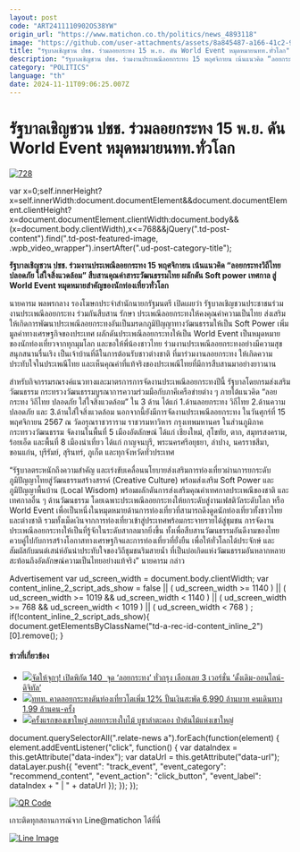 ```yaml
---
layout: post
code: "ART2411110902OS38YW"
origin_url: "https://www.matichon.co.th/politics/news_4893118"
image: "https://github.com/user-attachments/assets/8a845487-a166-41c2-9d80-c8c0b83e0ba5"
title: "รัฐบาลเชิญชวน ปชช. ร่วมลอยกระทง 15 พ.ย. ดัน World Event หมุดหมายนทท.ทั่วโลก"
description: "รัฐบาลเชิญชวน ปชช. ร่วมงานประเพณีลอยกระทง 15 พฤศจิกายน เน้นแนวคิด “ลอยกระทงวิถีไทย ปลอดภัย ใส่ใจสิ่งแวดล้อม” สืบสานคุณค่าสาระวัฒนธรรมไทย ผลักดัน Soft power"
category: "POLITICS"
language: "th"
date: 2024-11-11T09:06:25.007Z
---
```


# รัฐบาลเชิญชวน ปชช. ร่วมลอยกระทง 15 พ.ย. ดัน World Event หมุดหมายนทท.ทั่วโลก

[![](https://www.matichon.co.th/wp-content/uploads/2024/11/728-138.jpg "728")](https://www.matichon.co.th/wp-content/uploads/2024/11/728-138.jpg)

var x=0;self.innerHeight?x=self.innerWidth:document.documentElement&&document.documentElement.clientHeight?x=document.documentElement.clientWidth:document.body&&(x=document.body.clientWidth),x<=768&&jQuery(".td-post-content").find(".td-post-featured-image, .wpb\_video\_wrapper").insertAfter(".ud-post-category-title");

**รัฐบาลเชิญชวน ปชช. ร่วมงานประเพณีลอยกระทง 15 พฤศจิกายน เน้นแนวคิด “ลอยกระทงวิถีไทย ปลอดภัย ใส่ใจสิ่งแวดล้อม” สืบสานคุณค่าสาระวัฒนธรรมไทย ผลักดัน Soft power เทศกาล สู่ World Event หมุดหมายสำคัญของนักท่องเที่ยวทั่วโลก**

นายคารม พลพรกลาง รองโฆษกประจำสำนักนายกรัฐมนตรี เปิดเผยว่า รัฐบาลเชิญชวนประชาชนร่วมงานประเพณีลอยกระทง ร่วมกันสืบสาน รักษา ประเพณีลอยกระทงให้คงคุณค่าความเป็นไทย ส่งเสริมให้เกิดการพัฒนาประเพณีลอยกระทงอันเป็นมรดกภูมิปัญญาทางวัฒนธรรมให้เป็น Soft Power เพิ่มมูลค่าทางเศรษฐกิจของประเทศ ผลักดันประเพณีลอยกระทงให้เป็น World Event เป็นหมุดหมายของนักท่องเที่ยวจากทุกมุมโลก และขอให้พี่น้องชาวไทย ร่วมงานประเพณีลอยกระทงอย่างมีความสุข สนุกสนานรื่นเริง เป็นเจ้าบ้านที่ดีในการต้อนรับชาวต่างชาติ ที่มาร่วมงานลอยกระทง ให้เกิดความประทับใจในประเพณีไทย และเห็นคุณค่าที่แท้จริงของประเพณีไทยที่มีการสืบสานมาอย่างยาวนาน

สำหรับกิจกรรมรณรงค์แนวทางและมาตรการการจัดงานประเพณีลอยกระทงปีนี้ รัฐบาลโดยกรมส่งเสริมวัฒนธรรม กระทรวงวัฒนธรรมบูรณาการความร่วมมือกับภาคีเครือข่ายต่าง ๆ ภายใต้แนวคิด “ลอยกระทง วิถีไทย ปลอดภัย ใส่ใจสิ่งแวดล้อม” ใน 3 ด้าน ได้แก่ 1.ด้านลอยกระทง วิถีไทย 2.ด้านความปลอดภัย และ 3.ด้านใส่ใจสิ่งแวดล้อม นอกจากนี้ยังมีการจัดงานประเพณีลอยกระทง ในวันศุกร์ที่ 15 พฤศจิกายน 2567 ณ วัดอรุณราชวราราม ราชวรมหาวิหาร กรุงเทพมหานคร ในส่วนภูมิภาค กระทรวงวัฒนธรรม จัดงานในพื้นที่ 5 เมืองอัตลักษณ์ ได้แก่ เชียงใหม่, สุโขทัย, ตาก, สมุทรสงคราม, ร้อยเอ็ด และพื้นที่ 8 เมืองน่าเที่ยว ได้แก่ กาญจนบุรี, พระนครศรีอยุธยา, ลำปาง, นครราชสีมา, ขอนแก่น, บุรีรัมย์, สุรินทร์, ภูเก็ต และทุกจังหวัดทั่วประเทศ

“รัฐบาลตระหนักถึงความสำคัญ และเร่งขับเคลื่อนนโยบายส่งเสริมการท่องเที่ยวผ่านการยกระดับภูมิปัญญาไทยสู่วัฒนธรรมสร้างสรรค์ (Creative Culture) พร้อมส่งเสริม Soft Power และภูมิปัญญาพื้นบ้าน (Local Wisdom) พร้อมผลักดันการส่งเสริมคุณค่าเทศกาลประเพณีของชาติ และเทศกาลอื่น ๆ ด้านวัฒนธรรม โดยเฉพาะประเพณีลอยกระทงให้ยกระดับสู่งานเฟสติวัลระดับโลก หรือ World Event เพื่อเป็นหนึ่งในหมุดหมายด้านการท่องเที่ยวที่สามารถดึงดูดนักท่องเที่ยวทั้งชาวไทย และต่างชาติ รวมทั้งเม็ดเงินจากการท่องเที่ยวเข้าสู่ประเทศพร้อมกระจายรายได้สู่ชุมชน การจัดงานประเพณีลอยกระทงให้เป็นที่รู้จักในระดับสากลมากยิ่งขึ้น ทั้งเพื่อสืบสานวัฒนธรรมอันดีงามของไทย ควบคู่ไปกับการสร้างโอกาสทางเศรษฐกิจและการท่องเที่ยวที่ยั่งยืน เพื่อให้ทั่วโลกได้ประจักษ์ และสัมผัสกับมนต์เสน่ห์อันน่าประทับใจของวิถีชุมชนริมสายน้ำ ที่เป็นบ่อเกิดแห่งวัฒนธรรมอันหลากหลาย สะท้อนถึงอัตลักษณ์ความเป็นไทยอย่างแท้จริง” นายคารม กล่าว

Advertisement var ud\_screen\_width = document.body.clientWidth; var content\_inline\_2\_script\_ads\_show = false || ( ud\_screen\_width >= 1140 ) || ( ud\_screen\_width >= 1019 && ud\_screen\_width < 1140 ) || ( ud\_screen\_width >= 768 && ud\_screen\_width < 1019 ) || ( ud\_screen\_width < 768 ) ; if(!content\_inline\_2\_script\_ads\_show){ document.getElementsByClassName("td-a-rec-id-content\_inline\_2")\[0\].remove(); }

#### ข่าวที่เกี่ยวข้อง

*   [![](https://www.matichon.co.th/wp-content/uploads/2024/11/WEBBBB-1.jpg)จัดให้จุกๆ! เปิดพิกัด 140  จุด ‘ลอยกระทง’ ทั่วกรุง เลือกเลย 3 เวอร์ชั่น ‘ดั้งเดิม-ออนไลน์-ดิจิทัล’](https://www.matichon.co.th/local/quality-life/news_4893038)
*   [![](https://www.matichon.co.th/wp-content/uploads/2024/11/IMG_1828.jpeg)ททท. คาดลอยกระทงดันท่องเที่ยวโตเพิ่ม 12% ปั้นเงินสะพัด 6,990 ล้านบาท คนเดินทาง 1.99 ล้านคน-ครั้ง](https://www.matichon.co.th/economy/news_4892187)
*   [![](https://www.matichon.co.th/wp-content/uploads/2024/11/ลอยกระทงใบไม้67.jpg)ครั้งแรกของเขาใหญ่ ลอยกระทงใบไม้ บูชาลำตะคอง ป่าต้นไม้แห่งเขาใหญ่](https://www.matichon.co.th/region/news_4892029)

document.querySelectorAll(".relate-news a").forEach(function(element) { element.addEventListener("click", function() { var dataIndex = this.getAttribute("data-index"); var dataUrl = this.getAttribute("data-url"); dataLayer.push({ "event": "track\_event", "event\_category": "recommend\_content", "event\_action": "click\_button", "event\_label": dataIndex + " | " + dataUrl }); }); });

[![QR Code](https://www.matichon.co.th/wp-content/uploads/2023/07/wob1371z.jpg)](https://lin.ee/ht0nDxX)

เกาะติดทุกสถานการณ์จาก Line@matichon ได้ที่นี่

[![Line Image](https://www.matichon.co.th/wp-content/uploads/2023/07/th.png)](https://lin.ee/ht0nDxX)